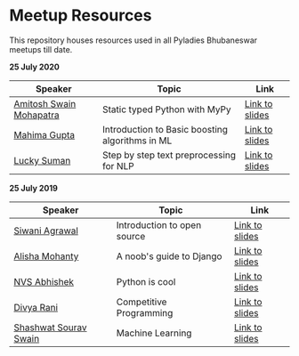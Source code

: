 # Meetup Resources

This repository houses resources used in all Pyladies Bhubaneswar meetups till date.

**25 July 2020**

| Speaker | Topic | Link |
| --- | --- | --- |
| [Amitosh Swain Mohapatra](https://github.com/agathver) | Static typed Python with MyPy | [Link to slides]() |
| [Mahima Gupta](https://github.com/mahima1997) | Introduction to Basic boosting algorithms in ML |[Link to slides]()  |
| [Lucky Suman](https://github.com/lucky-suman) | Step by step text preprocessing for NLP |[Link to slides]()  |

**25 July 2019**

| Speaker | Topic | Link |
| --- | --- | --- |
| [Siwani Agrawal](https://github.com/siwaniagrawal) | Introduction to open source | [Link to slides](2019/Open-Source.pdf) |
| [Alisha Mohanty](https://github.com/alishamohanty) | A noob's guide to Django | [Link to slides](2019/Noobs-guide-to-Django.pdf)  |
| [NVS Abhishek](https://github.com/NVS16) | Python is cool | [Link to slides](2019/Python-is-cool.pdf) |
| [Divya Rani](https://github.com/Divya063) | Competitive Programming | [Link to slides](2019/Competitive-Programming.pdf) |
| [Shashwat Sourav Swain](https://github.com/swainshashwat) | Machine Learning | [Link to slides](2019/ML-presentation.pdf) |
